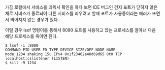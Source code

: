 가끔 로컬에서 서비스를 띄워서 확인을 하다 보면 IDE 버그인 건지 포트가 닫히지 않은채로 서비스가 종료되어 다른 서비스를 띄우려고 할때 포트가 사용중이라는 에러가 뜨면서 띄어지지 않는 경우가 있다.

이럴 경우 lsof 명령어를 통해서 8080 포트를 사용하고 있는 프로세스를 알아낸 다음 해당 프로세스를 죽이면 된다.

```terminal
$ lsof -i :8080
COMMAND PID USER FD TYPE DEVICE SIZE/OFF NODE NAME 
node 1234 shaking 15u IPv4 0x1f23462a48d69d65 0t0 TCP localhost:cslistener (LISTEN)
$ kill -9 1234
```